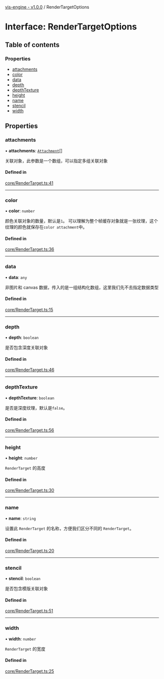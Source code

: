 [vis-engine - v1.0.0](../index.md) / RenderTargetOptions

# Interface: RenderTargetOptions

## Table of contents

### Properties

- [attachments](RenderTargetOptions.md#attachments)
- [color](RenderTargetOptions.md#color)
- [data](RenderTargetOptions.md#data)
- [depth](RenderTargetOptions.md#depth)
- [depthTexture](RenderTargetOptions.md#depthtexture)
- [height](RenderTargetOptions.md#height)
- [name](RenderTargetOptions.md#name)
- [stencil](RenderTargetOptions.md#stencil)
- [width](RenderTargetOptions.md#width)

## Properties

### attachments

• **attachments**: [`Attachment`](../index.md#attachment)[]

关联对象，此参数是一个数组，可以指定多组关联对象

#### Defined in

[core/RenderTarget.ts:41](https://github.com/sakitam-gis/vis-engine/blob/master/src/core/RenderTarget.ts?at&#x3D;444ba1d#line&#x3D;41)

___

### color

• **color**: `number`

颜色关联对象的数量，默认是`1`。
可以理解为整个帧缓存对象就是一张纹理，这个纹理的颜色就保存在`color attachment`中。

#### Defined in

[core/RenderTarget.ts:36](https://github.com/sakitam-gis/vis-engine/blob/master/src/core/RenderTarget.ts?at&#x3D;444ba1d#line&#x3D;36)

___

### data

• **data**: `any`

非图片和 canvas 数据，传入的是一组结构化数组，这里我们先不去指定数据类型

#### Defined in

[core/RenderTarget.ts:15](https://github.com/sakitam-gis/vis-engine/blob/master/src/core/RenderTarget.ts?at&#x3D;444ba1d#line&#x3D;15)

___

### depth

• **depth**: `boolean`

是否包含深度关联对象

#### Defined in

[core/RenderTarget.ts:46](https://github.com/sakitam-gis/vis-engine/blob/master/src/core/RenderTarget.ts?at&#x3D;444ba1d#line&#x3D;46)

___

### depthTexture

• **depthTexture**: `boolean`

是否是深度纹理，默认是`false`。

#### Defined in

[core/RenderTarget.ts:56](https://github.com/sakitam-gis/vis-engine/blob/master/src/core/RenderTarget.ts?at&#x3D;444ba1d#line&#x3D;56)

___

### height

• **height**: `number`

`RenderTarget` 的高度

#### Defined in

[core/RenderTarget.ts:30](https://github.com/sakitam-gis/vis-engine/blob/master/src/core/RenderTarget.ts?at&#x3D;444ba1d#line&#x3D;30)

___

### name

• **name**: `string`

设置此 `RenderTarget` 的名称，方便我们区分不同的 `RenderTarget`。

#### Defined in

[core/RenderTarget.ts:20](https://github.com/sakitam-gis/vis-engine/blob/master/src/core/RenderTarget.ts?at&#x3D;444ba1d#line&#x3D;20)

___

### stencil

• **stencil**: `boolean`

是否包含模版关联对象

#### Defined in

[core/RenderTarget.ts:51](https://github.com/sakitam-gis/vis-engine/blob/master/src/core/RenderTarget.ts?at&#x3D;444ba1d#line&#x3D;51)

___

### width

• **width**: `number`

`RenderTarget` 的宽度

#### Defined in

[core/RenderTarget.ts:25](https://github.com/sakitam-gis/vis-engine/blob/master/src/core/RenderTarget.ts?at&#x3D;444ba1d#line&#x3D;25)
